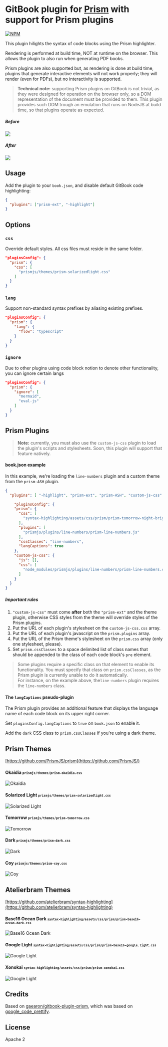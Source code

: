GitBook plugin for [Prism](http://prismjs.com/) with support for Prism plugins
==============

[![NPM](http://img.shields.io/npm/v/gitbook-plugin-prism-ext.svg?style=flat-square&label=npm)](https://www.npmjs.com/package/gitbook-plugin-prism-ext)

This plugin hilights the syntax of code blocks using the Prism highlighter.

Rendering is performed at build time, NOT at runtime on the browser. This allows the plugin to also run when generating PDF books.

Prism plugins are also supported but, as rendering is done at build time, plugins that generate interactive elements will not work properly; they will render (even for PDFs), but no interactivity is supported.

> **Technical note:** supporting Prism plugins on GitBook is not trivial, as they were designed for operation on the browser only, so a DOM representation of the document must be provided to them. This plugin provides such DOM trough an emulation that runs on NodeJS at build time, so that plugins operate as expected.  

##### Before
<img src='http://i.imgur.com/cbk6O52.png'>

##### After
<img src='http://i.imgur.com/S1YMlee.png'>

## Usage

Add the plugin to your `book.json`, and disable default GitBook code highlighting:

```json
{
  "plugins": ["prism-ext", "-highlight"]
}
```

## Options


### `css`
Override default styles.  All css files must reside in the same folder.

```json
"pluginsConfig": {
  "prism": {
    "css": [
      "prismjs/themes/prism-solarizedlight.css"
    ]
  }
}
```

### `lang`
Support non-standard syntax prefixes by aliasing existing prefixes.

```json
"pluginsConfig": {
  "prism": {
    "lang": {
      "flow": "typescript"
    }
  }
}
```

### `ignore`
Due to other plugins using code block notion to denote other functionality, you can ignore certain langs

```json
"pluginsConfig": {
  "prism": {
    "ignore": [
      "mermaid",
      "eval-js"
    ]
  }
}
```

## Prism Plugins

> **Note:** currently, you must also use the `custom-js-css` plugin to load the plugin's scripts and stylesheets. Soon, this plugin will support that feature natively.

#### book.json example

In this example, we're loading the `line-numbers` plugin and a custom theme from the `prism-ASH` plugin.

```json
{
  "plugins": [ "-highlight", "prism-ext", "prism-ASH", "custom-js-css" ],

    "pluginsConfig": {
    "prism": {
      "css": [
        "syntax-highlighting/assets/css/prism/prism-tomorrow-night-bright.css"
      ],
      "plugins": [
        "prismjs/plugins/line-numbers/prism-line-numbers.js"
      ],
      "cssClasses": "line-numbers",
      "langCaptions": true
    },
    "custom-js-css": {
      "js": [],
      "css": [
        "node_modules/prismjs/plugins/line-numbers/prism-line-numbers.css"
      ]
    }
  }
}
``` 

##### Important rules

1. `"custom-js-css"` must come **after** both the `"prism-ext"` and the theme plugin, otherwise CSS styles from the
theme will override styles of the Prism plugins.
2. Put the URL of each plugin's stylesheet on the `custom-js-css.css` array.
3. Put the URL of each plugin's javascript on the `prism.plugins` array.
4. Put the  URL of the Prism theme's stylesheet on the `prism.css` array (only one stylesheet, please).
5. Set `prism.cssClasses` to a space delimited list of class names that should be appended to the class of each code block's `pre` element.

> Some plugins require a specific class on that element to enable its functionality. You must specify that class on `prism.cssClasses`, as the Prism plugin is currently unable to do it automatically.<br>
> For instance, on the example above, the`line-numbers` plugin requires the `line-numbers` class.

#### The `langCaptions` pseudo-plugin

The Prism plugin provides an additional feature that displays the language name of each code block on its upper right
corner.

Set `pluginsConfig.langCaptions` to `true` on `book.json` to enable it.

Add the `dark` CSS class to `prism.cssClasses` if you're using a dark theme.

## Prism Themes

[https://github.com/PrismJS/prism](https://github.com/PrismJS/)

#### Okaidia <small>`prismjs/themes/prism-okaidia.css`</small>
![Okaidia](http://i.imgur.com/uhe0yQY.png)

#### Solarized Light <small>`prismjs/themes/prism-solarizedlight.css`</small>
![Solarized Light](http://i.imgur.com/71sT5XB.png)

#### Tomorrow <small>`prismjs/themes/prism-tomorrow.css`</small>
![Tomorrow](http://i.imgur.com/Li3AHXU.png)

#### Dark <small>`prismjs/themes/prism-dark.css`</small>
![Dark](http://i.imgur.com/vA5P6fy.png)

#### Coy <small>`prismjs/themes/prism-coy.css`</small>
![Coy](http://i.imgur.com/kSJP9tq.png)

## Atelierbram Themes

[https://github.com/atelierbram/syntax-highlighting](https://github.com/atelierbram/syntax-highlighting)

#### Base16 Ocean Dark <small>`syntax-highlighting/assets/css/prism/prism-base16-ocean.dark.css`</small>
![Base16 Ocean Dark](http://i.imgur.com/REJCdrA.png)

#### Google Light <small>`syntax-highlighting/assets/css/prism/prism-base16-google.light.css`</small>
![Google Light](http://i.imgur.com/TyBYmSu.png)

#### Xonokai <small>`syntax-highlighting/assets/css/prism/prism-xonokai.css`</small>
![Google Light](http://i.imgur.com/fPjEEv8.png)

## Credits

Based on [gaearon/gitbook-plugin-prism](https://github.com/gaearon/gitbook-plugin-prism), which was based on [google_code_prettify](https://github.com/spricity/google_code_prettify).

## License

Apache 2
